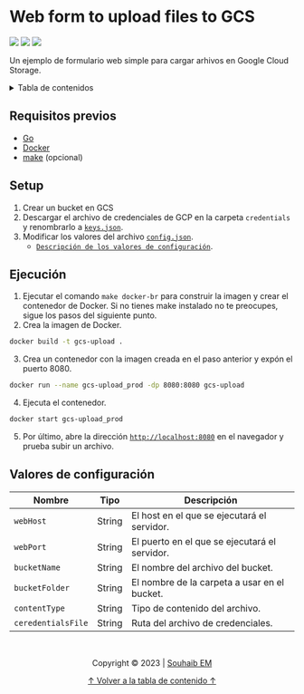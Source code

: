 # Web form to upload files to GCS

[<img src="https://img.shields.io/badge/Last%20Update-18%2F03%2F23-orange">](#web-form-to-upload-files-to-gcs)
[<img src="https://img.shields.io/badge/Version-1.0.0-blue">](#web-form-to-upload-files-to-gcs)
[<img src="https://img.shields.io/badge/Status-OK-green">](#web-form-to-upload-files-to-gcs)

Un ejemplo de formulario web simple para cargar arhivos en Google Cloud Storage.

<details id="contentTable">
    <summary>Tabla de contenidos</summary>
    <ol>
        <li>
            <a href="#requisitos-previos">Requisitos previos</a>
        </li>
        <li>
            <a href="#setup">Setup</a>
        </li>
        <li>
            <a href="#ejecución">Ejecución</a>
        </li>
        <li>
            <a href="#valores-de-configuración">Valores de configuración</a>
        </li>
    </ol>
</details>

## Requisitos previos
+ [Go](https://golang.org/dl/)
+ [Docker](https://docs.docker.com/install/)
+ [make](https://www.gnu.org/software/make/) (opcional)

## Setup
1. Crear un bucket en GCS
2. Descargar el archivo de credenciales de GCP en la carpeta `credentials` y renombrarlo a [`keys.json`](credentials/keys.json).
3. Modificar los valores del archivo [`config.json`](config.json).
   - [`Descripción de los valores de configuración`](#valores-de-configuración).

## Ejecución
1. Ejecutar el comando `make docker-br` para construir la imagen y crear el contenedor de Docker. Si no tienes make instalado no te preocupes, sigue los pasos del siguiente punto.
2. Crea la imagen de Docker.
```bash
docker build -t gcs-upload .
```
3. Crea un contenedor con la imagen creada en el paso anterior y expón el puerto 8080.
```bash
docker run --name gcs-upload_prod -dp 8080:8080 gcs-upload
```
4. Ejecuta el contenedor.
```bash
docker start gcs-upload_prod
```
5. Por último, abre la dirección [`http://localhost:8080`](http://localhost:8080) en el navegador y prueba subir un archivo.

## Valores de configuración
| Nombre | Tipo | Descripción |
| --- | --- | --- |
| `webHost` | String | El host en el que se ejecutará el servidor. |
| `webPort` | String | El puerto en el que se ejecutará el servidor. |
| `bucketName` | String | El nombre del archivo del bucket. |
| `bucketFolder` | String | El nombre de la carpeta a usar en el bucket. |
| `contentType` | String | Tipo de contenido del archivo. |
| `ceredentialsFile` | String | Ruta del archivo de credenciales. |

&emsp;
<p align="center">Copyright &copy; 2023 | <a href="https://github.com/selmansem" target="_blank">Souhaib EM</a></p>

<p align="center"><a href="#contentTable">&#8593; Volver a la tabla de contenido &#8593;</a></p>
